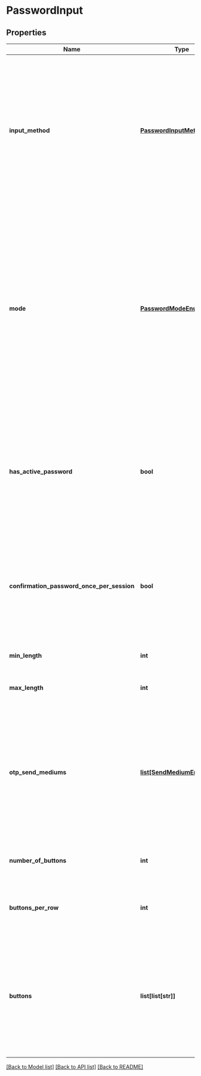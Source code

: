 # PasswordInput

## Properties
Name | Type | Description | Notes
------------ | ------------- | ------------- | -------------
**input_method** | [**PasswordInputMethodEnum**](PasswordInputMethodEnum.md) | The explanation for the value that should be sent for &#x60;virtualKeyboard&#x60;  cases is given above, in the description of this type. Possible values are: * textBox: A simple string should be requested * virtualKeyboard: A series of buttons should be presented to allow enter the password.  | [optional] 
**mode** | [**PasswordModeEnum**](PasswordModeEnum.md) | Indicates how a password is handled Possible values are: * generated: Passwords are always generated * manual: Passwords are manually typed by users * otp: One Time Passwords. are always generated and can be used only once * script: Passwords are not stored in Cyclos, but handed-over for a script to verify them.  Is normally used to implement single-sign-on with other apps.  | [optional] 
**has_active_password** | **bool** | Only returned when there is an authenticated user (not for login). Describes whether the user has created a password of this type. If not, a proper message can be shown to the user indicating that this password needs to be created.  | [optional] 
**confirmation_password_once_per_session** | **bool** | Only returned when there is an authenticated user (not for login). Determines whether this password, when used as confirmation, should be requested only once until the user logs out.  | [optional] 
**min_length** | **int** | For text passwords, the minimum password length | [optional] 
**max_length** | **int** | For text passwords, the maximum password length | [optional] 
**otp_send_mediums** | [**list[SendMediumEnum]**](SendMediumEnum.md) | Only for &#x60;otp&#x60;, the available mediums for the password to be sent Possibles values for each array element are: * email: The user will receive an email with the information * sms: The user will receive a sms with the information (only if there is at least one phone enabled for sms)  | [optional] 
**number_of_buttons** | **int** | Only for &#x60;virtualKeyboard&#x60;, is the number of buttons to be displayed  | [optional] 
**buttons_per_row** | **int** | Only for &#x60;virtualKeyboard&#x60;, is the number of buttons that should be displayed on each row  | [optional] 
**buttons** | **list[list[str]]** | Only for &#x60;virtualKeyboard&#x60;, contains the sequences of buttons that should be displayed for the user. The explanation for the value that should be sent on virtual keyboard mode is shown above, in the description of this type.  | [optional] 

[[Back to Model list]](../README.md#documentation-for-models) [[Back to API list]](../README.md#documentation-for-api-endpoints) [[Back to README]](../README.md)


